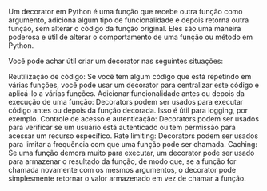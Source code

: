 Um decorator em Python é uma função que recebe outra função como argumento, adiciona algum tipo de funcionalidade e depois retorna outra função, sem alterar o código da função original. Eles são uma maneira poderosa e útil de alterar o comportamento de uma função ou método em Python.

Você pode achar útil criar um decorator nas seguintes situações:

Reutilização de código: Se você tem algum código que está repetindo em várias funções, você pode usar um decorator para centralizar este código e aplicá-lo a várias funções.
Adicionar funcionalidade antes ou depois da execução de uma função: Decorators podem ser usados para executar código antes ou depois da função decorada. Isso é útil para logging, por exemplo.
Controle de acesso e autenticação: Decorators podem ser usados para verificar se um usuário está autenticado ou tem permissão para acessar um recurso específico.
Rate limiting: Decorators podem ser usados para limitar a frequência com que uma função pode ser chamada.
Caching: Se uma função demora muito para executar, um decorator pode ser usado para armazenar o resultado da função, de modo que, se a função for chamada novamente com os mesmos argumentos, o decorator pode simplesmente retornar o valor armazenado em vez de chamar a função.
